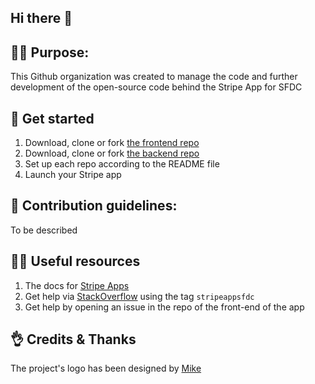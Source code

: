 ## Hi there 👋


## 🙋‍♀️ Purpose:
This Github organization was created to manage the code and further development of the open-source code behind the Stripe App for SFDC
## 🚀 Get started

1. Download, clone or fork [the frontend repo](https://github.com/sfdc-stripe/sfdc-stripe-frontend)
2. Download, clone or fork [the backend repo](https://github.com/sfdc-stripe/sfdc-stripe-backend)
3. Set up each repo according to the README file
4. Launch your Stripe app

## 🌈 Contribution guidelines:
To be described
## 👩‍💻 Useful resources
1. The docs for [Stripe Apps](https://stripe.com/docs/stripe-apps) 
2. Get help via [StackOverflow](https://stackoverflow.com/questions/tagged/sfdcstripe) using the tag `stripeappsfdc` 
3. Get help by opening an issue in the repo of the front-end of the app

## 👌 Credits & Thanks
The project's logo has been designed by [Mike](https://www.linkedin.com/in/DesignForsher)
